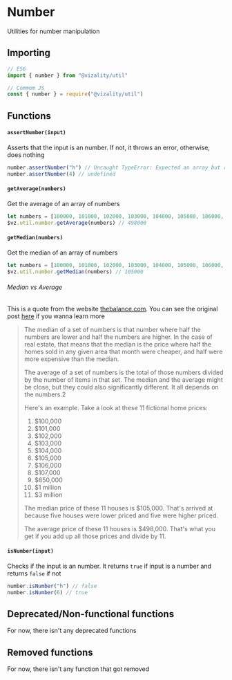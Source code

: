 # Number

Utilities for number manipulation

## Importing

```js
// ES6
import { number } from "@vizality/util"

// Commom JS
const { number } = require("@vizality/util")
```

## Functions

#### `assertNumber(input)`

Asserts that the input is an number. If not, it throws an error, otherwise, does nothing

```js
number.assertNumber("h") // Uncaught TypeError: Expected an array but received string.
number.assertNumber(4) // undefined
```

#### `getAverage(numbers)`

Get the average of an array of numbers

```js
let numbers = [100000, 101000, 102000, 103000, 104000, 105000, 106000, 107000, 650000, 1000000, 3000000]
$vz.util.number.getAverage(numbers) // 498000
```

#### `getMedian(numbers)`

Get the median of an array of numbers

```js
let numbers = [100000, 101000, 102000, 103000, 104000, 105000, 106000, 107000, 650000, 1000000, 3000000]
$vz.util.number.getMedian(numbers) // 105000
```

###### Median vs Average

This is a quote from the website [thebalance.com](https://www.thebalance.com/). You can see the original post [here](https://www.thebalance.com/median-vs-average-what-the-difference-2682237) if you wanna learn more

> The median of a set of numbers is that number where half the numbers are lower and half the numbers are higher. In the case of real estate, that means that the median is the price where half the homes sold in any given area that month were cheaper, and half were more expensive than the median.
>
> The average of a set of numbers is the total of those numbers divided by the number of items in that set. The median and the average might be close, but they could also significantly different. It all depends on the numbers.2
>
> 
>
> Here's an example. Take a look at these 11 fictional home prices:
>
> 1. $100,000
> 2. $101,000
> 3. $102,000
> 4. $103,000
> 5. $104,000
> 6. $105,000
> 7. $106,000
> 8. $107,000
> 9. $650,000
> 10. $1 million
> 11. $3 million
>
> The median price of these 11 houses is $105,000. That's arrived at because five houses were lower priced and five were higher priced.
>
> The average price of these 11 houses is $498,000. That's what you get if you add up all those prices and divide by 11.

#### `isNumber(input)`

Checks if the input is an number. It returns `true` if input is a number and returns `false` if not

```js
number.isNumber("h") // false
number.isNumber(6) // true
```



## Deprecated/Non-functional functions

For now, there isn't any deprecated functions



## Removed functions

For now, there isn't any function that got removed